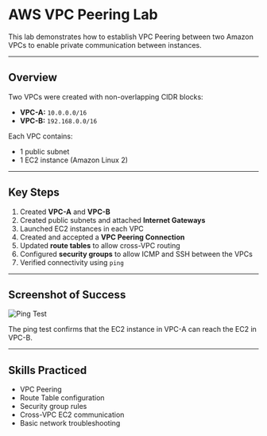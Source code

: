 # AWS VPC Peering Lab

This lab demonstrates how to establish VPC Peering between two Amazon VPCs to enable private communication between instances.

---

## Overview

Two VPCs were created with non-overlapping CIDR blocks:

- **VPC-A:** `10.0.0.0/16`
- **VPC-B:** `192.168.0.0/16`

Each VPC contains:

- 1 public subnet
- 1 EC2 instance (Amazon Linux 2)

---

## Key Steps

1. Created **VPC-A** and **VPC-B**
2. Created public subnets and attached **Internet Gateways**
3. Launched EC2 instances in each VPC
4. Created and accepted a **VPC Peering Connection**
5. Updated **route tables** to allow cross-VPC routing
6. Configured **security groups** to allow ICMP and SSH between the VPCs
7. Verified connectivity using `ping`

---

## Screenshot of Success

![Ping Test](ping-success.png)

The ping test confirms that the EC2 instance in VPC-A can reach the EC2 in VPC-B.

---

## Skills Practiced

- VPC Peering
- Route Table configuration
- Security group rules
- Cross-VPC EC2 communication
- Basic network troubleshooting

